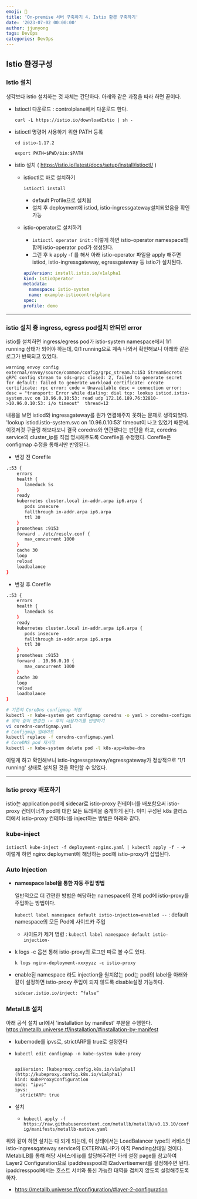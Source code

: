 ```yaml
---
emoji: 🧢
title: 'On-premise 서버 구축하기 4. Istio 환경 구축하기' 
date: '2023-07-02 00:00:00'
author: jjunyong
tags: DevOps
categories: DevOps
---
```


## Istio 환경구성

### Istio 설치 
생각보다 istio 설치하는 것 자체는 간단하다. 아래와 같은 과정을 따라 하면 끝이다.

- Istioctl 다운로드 : controlplane에서 다운로드 한다. 

  `curl -L https://istio.io/downloadIstio | sh -`

- istioctl 명령어 사용하기 위한 PATH 등록
    
    `cd istio-1.17.2`
    
    `export PATH=$PWD/bin:$PATH`
    
- istio 설치 ( https://istio.io/latest/docs/setup/install/istioctl/ )
  - istioctl로 바로 설치하기 
    
    `istioctl install` 
    
    - default Profile으로 설치됨
    - 설치 후 deployment에 istiod, istio-ingressgateway설치되었음을 확인 가능

  - istio-operator로 설치하기
    - `istioctl operator init` : 이렇게 하면 istio-operator namespace와 함께 istio-operator pod가 생성된다. 
    - 그런 후 k apply -f 를 해서 아래 istio-operator 파일을 apply 해주면 istiod, istio-ingressgateway, egressgateway 등 istio가 설치된다. 
    ```yaml
    apiVersion: install.istio.io/v1alpha1
    kind: IstioOperator
    metadata:
      namespace: istio-system
      name: example-istiocontrolplane
    spec:
    profile: demo
    ```
---
### istio 설치 중 ingress, egress pod설치 안되던 error
istio를 설치하면 ingress/egress pod가 istio-system namespace에서 1/1 running 상태가 되어야 하는데, 0/1 running으로 계속 나와서 확인해보니 아래와 같은 로그가 반복되고 있었다. 
```
warning envoy config external/envoy/source/common/config/grpc_stream.h:153 StreamSecrets gRPC config stream to sds-grpc closed: 2, failed to generate secret for default: failed to generate workload certificate: create certificate: rpc error: code = Unavailable desc = connection error: desc = "transport: Error while dialing: dial tcp: lookup istiod.istio-system.svc on 10.96.0.10:53: read udp 172.16.189.76:32810->10.96.0.10:53: i/o timeout"  thread=12
```

내용을 보면 istiod와 ingressgateway를 뭔가 연결해주지 못하는 문제로 생각되었다. 'lookup istiod.istio-system.svc on 10.96.0.10:53' timeout이 나고 있었기 때문에. 
이것저것 구글링 해보다보니 결국 coredns와 연관됐다는 판단을 하고, coredns service의 cluster_ip를 직접 명시해주도록 Corefile을 수정했다. Corefile은 configmap 수정을 통해서만 반영된다.

- 변경 전 Corefile
```bash
.:53 {
    errors
    health {
       lameduck 5s
    }
    ready
    kubernetes cluster.local in-addr.arpa ip6.arpa {
       pods insecure
       fallthrough in-addr.arpa ip6.arpa
       ttl 30
    }
    prometheus :9153
    forward . /etc/resolv.conf {
       max_concurrent 1000
    }
    cache 30
    loop
    reload
    loadbalance
}
```
- 변경 후 Corefile
```bash
.:53 {
    errors
    health {
       lameduck 5s
    }
    ready
    kubernetes cluster.local in-addr.arpa ip6.arpa {
       pods insecure
       fallthrough in-addr.arpa ip6.arpa
       ttl 30
    }
    prometheus :9153
    forward . 10.96.0.10 {
       max_concurrent 1000
    }
    cache 30
    loop
    reload
    loadbalance
}
```

```bash
# 기존의 CoreDns configmap 저장
kubectl -n kube-system get configmap coredns -o yaml > coredns-configmap.yaml 
# 위와 같이 변경전 -> 후의 내용차이를 반영하기 
vi coredns-configmap.yaml 
# Configmap 업데이트 
kubectl replace -f coredns-configmap.yaml 
# CoreDNS pod 재시작
kubectl -n kube-system delete pod -l k8s-app=kube-dns 
```

이렇게 하고 확인해보니 istio-ingressgateway/egressgateway가 정상적으로 '1/1 running' 상태로 설치된 것을 확인할 수 있었다.

---
### Istio proxy 배포하기 
istio는 application pod에 sidecar로 istio-proxy 컨테이너를 배포함으써 istio-proxy 컨테이너가 pod에 대한 모든 트래픽을 중개하게 된다.
이미 구성된 k8s 클러스터에서 istio-proxy 컨테이너를 inject하는 방법은 아래와 같다.

### kube-inject

`istioctl kube-inject -f deployment-nginx.yaml | kubectl apply -f -` 
→ 이렇게 하면 nginx deployment에 해당하는 pod에 istio-proxy가 삽입된다. 

### Auto Injection

- **namespace label을 통한 자동 주입 방법**
    
    일반적으로 더 간편한 방법은 해당하는 namespace의 전체 pod에 istio-proxy를 주입하는 방법이다.

    `kubectl label namespace default istio-injection=enabled --`
    : default namespace의 모든 Pod에 사이드카 주입
    
    - 사이드카 제거 명령 : `kubectl label namespace default istio-injection-`

- k logs -c 옵션 통해 istio-proxy의 로그만 따로 볼 수도 있다.
    
    `k logs nginx-deployment-xxxyyzz -c istio-proxy`
    
- enable된 namespace 라도 injection을 원치않는 pod는 pod의 label을 아래와 같이 설정하면 istio-proxy 주입이 되지 않도록 disable설정 가능하다.
    
    `sidecar.istio.io/inject: “false”`


### MetalLB 설치 
아래 공식 설치 url에서 'installation by manifest' 부분을 수행한다. 
https://metallb.universe.tf/installation/#installation-by-manifest
  - kubemode를 ipvs로, strictARP를 true로 설정한다
  - `kubectl edit configmap -n kube-system kube-proxy`
    ```

    apiVersion: [kubeproxy.config.k8s.io/v1alpha1](http://kubeproxy.config.k8s.io/v1alpha1)
    kind: KubeProxyConfiguration
    mode: "ipvs"
    ipvs:
      strictARP: true
    ```
          
  - 설치
    - `kubectl apply -f https://raw.githubusercontent.com/metallb/metallb/v0.13.10/config/manifests/metallb-native.yaml`

위와 같이 하면 설치는 다 되게 되는데, 이 상태에서는 LoadBalancer type의 서비스인 istio-ingressgateway service의 EXTERNAL-IP가 아직 Pending상태일 것이다. 
MetablLB를 통해 해당 서비스에 ip를 할당해주려면 아래 설정 page를 참고하여 Layer2 Configuration으로 ipaddresspool과 l2advertisement를 설정해주면 된다. 
ipaddresspool에서는 호스트 서버와 통신 가능한 대역을 겹치지 않도록 설정해주도록 하자. 
- https://metallb.universe.tf/configuration/#layer-2-configuration